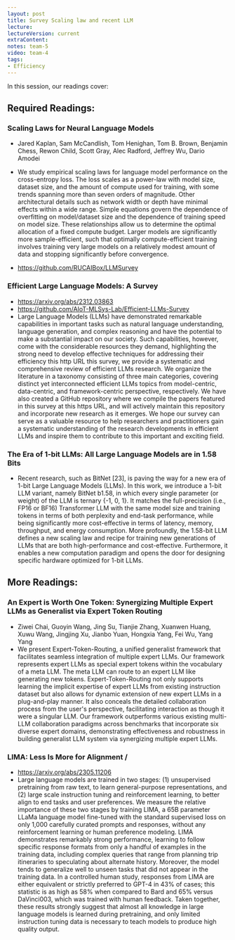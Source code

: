 ```yaml
---
layout: post
title: Survey Scaling law and recent LLM
lecture: 
lectureVersion: current
extraContent: 
notes: team-5
video: team-4
tags:
- Efficiency
---
```


In this session, our readings cover: 

## Required Readings: 

### Scaling Laws for Neural Language Models
+ Jared Kaplan, Sam McCandlish, Tom Henighan, Tom B. Brown, Benjamin Chess, Rewon Child, Scott Gray, Alec Radford, Jeffrey Wu, Dario Amodei
+ We study empirical scaling laws for language model performance on the cross-entropy loss. The loss scales as a power-law with model size, dataset size, and the amount of compute used for training, with some trends spanning more than seven orders of magnitude. Other architectural details such as network width or depth have minimal effects within a wide range. Simple equations govern the dependence of overfitting on model/dataset size and the dependence of training speed on model size. These relationships allow us to determine the optimal allocation of a fixed compute budget. Larger models are significantly more sample-efficient, such that optimally compute-efficient training involves training very large models on a relatively modest amount of data and stopping significantly before convergence.

+ https://github.com/RUCAIBox/LLMSurvey 



### Efficient Large Language Models: A Survey
+ https://arxiv.org/abs/2312.03863 
+ https://github.com/AIoT-MLSys-Lab/Efficient-LLMs-Survey
+ Large Language Models (LLMs) have demonstrated remarkable capabilities in important tasks such as natural language understanding, language generation, and complex reasoning and have the potential to make a substantial impact on our society. Such capabilities, however, come with the considerable resources they demand, highlighting the strong need to develop effective techniques for addressing their efficiency this http URL this survey, we provide a systematic and comprehensive review of efficient LLMs research. We organize the literature in a taxonomy consisting of three main categories, covering distinct yet interconnected efficient LLMs topics from model-centric, data-centric, and framework-centric perspective, respectively. We have also created a GitHub repository where we compile the papers featured in this survey at this https URL, and will actively maintain this repository and incorporate new research as it emerges. We hope our survey can serve as a valuable resource to help researchers and practitioners gain a systematic understanding of the research developments in efficient LLMs and inspire them to contribute to this important and exciting field.



### The Era of 1-bit LLMs: All Large Language Models are in 1.58 Bits
+ Recent research, such as BitNet [23], is paving the way for a new era of 1-bit Large Language Models (LLMs). In this work, we introduce a 1-bit LLM variant, namely BitNet b1.58, in which every single parameter (or weight) of the LLM is ternary {-1, 0, 1}. It matches the full-precision (i.e., FP16 or BF16) Transformer LLM with the same model size and training tokens in terms of both perplexity and end-task performance, while being significantly more cost-effective in terms of latency, memory, throughput, and energy consumption. More profoundly, the 1.58-bit LLM defines a new scaling law and recipe for training new generations of LLMs that are both high-performance and cost-effective. Furthermore, it enables a new computation paradigm and opens the door for designing specific hardware optimized for 1-bit LLMs.


## More Readings: 



### An Expert is Worth One Token: Synergizing Multiple Expert LLMs as Generalist via Expert Token Routing
+ Ziwei Chai, Guoyin Wang, Jing Su, Tianjie Zhang, Xuanwen Huang, Xuwu Wang, Jingjing Xu, Jianbo Yuan, Hongxia Yang, Fei Wu, Yang Yang
+ We present Expert-Token-Routing, a unified generalist framework that facilitates seamless integration of multiple expert LLMs. Our framework represents expert LLMs as special expert tokens within the vocabulary of a meta LLM. The meta LLM can route to an expert LLM like generating new tokens. Expert-Token-Routing not only supports learning the implicit expertise of expert LLMs from existing instruction dataset but also allows for dynamic extension of new expert LLMs in a plug-and-play manner. It also conceals the detailed collaboration process from the user's perspective, facilitating interaction as though it were a singular LLM. Our framework outperforms various existing multi-LLM collaboration paradigms across benchmarks that incorporate six diverse expert domains, demonstrating effectiveness and robustness in building generalist LLM system via synergizing multiple expert LLMs.


### LIMA: Less Is More for Alignment / 
+ https://arxiv.org/abs/2305.11206
+ Large language models are trained in two stages: (1) unsupervised pretraining from raw text, to learn general-purpose representations, and (2) large scale instruction tuning and reinforcement learning, to better align to end tasks and user preferences. We measure the relative importance of these two stages by training LIMA, a 65B parameter LLaMa language model fine-tuned with the standard supervised loss on only 1,000 carefully curated prompts and responses, without any reinforcement learning or human preference modeling. LIMA demonstrates remarkably strong performance, learning to follow specific response formats from only a handful of examples in the training data, including complex queries that range from planning trip itineraries to speculating about alternate history. Moreover, the model tends to generalize well to unseen tasks that did not appear in the training data. In a controlled human study, responses from LIMA are either equivalent or strictly preferred to GPT-4 in 43% of cases; this statistic is as high as 58% when compared to Bard and 65% versus DaVinci003, which was trained with human feedback. Taken together, these results strongly suggest that almost all knowledge in large language models is learned during pretraining, and only limited instruction tuning data is necessary to teach models to produce high quality output.



